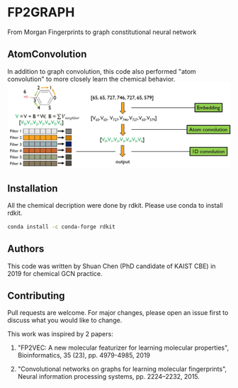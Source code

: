# FP2GRAPH
From Morgan Fingerprints to graph constitutional neural network

## AtomConvolution

In addition to graph convolution, this code also performed "atom convolution" to more closely learn the chemical behavior.
<img src="https://github.com/shuan4638/FP2GRAPH/blob/master/Atomconv.jpg">
## Installation

All the chemical decription were done by rdkit. Please use conda to install rdkit.

```bash
conda install -c conda-forge rdkit
```

## Authors
This code was written by Shuan Chen (PhD candidate of KAIST CBE) in 2019 for chemical GCN practice.

## Contributing
Pull requests are welcome. For major changes, please open an issue first to discuss what you would like to change.

This work was inspired by 2 papers:

1. "FP2VEC: A new molecular featurizer for learning molecular properties", Bioinformatics, 35 (23), pp. 4979-4985, 2019

2. "Convolutional networks on graphs for learning molecular fingerprints", Neural information processing systems, pp. 2224–2232, 2015.

